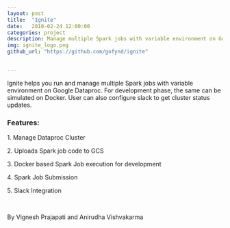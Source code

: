 ```yaml
---
layout: post
title:  "Ignite"
date:   2018-02-24 12:00:00
categories: project
description: Manage multiple Spark jobs with variable environment on Google Dataproc
img: ignite_logo.png
github_url: "https://github.com/gofynd/ignite"


---
```



<p>Ignite helps you run and manage multiple Spark jobs with variable environment on Google Dataproc. For development phase, the same can be simulated on Docker. User can also configure slack to get cluster status updates.</p>

<h3>Features:</h3>

<p>1. Manage Dataproc Cluster</p>
<p>2. Uploads Spark job code to GCS</p>
<p>3. Docker based Spark Job execution for development</p>
<p>4. Spark Job Submission</p>
<p>5. Slack Integration</p>

<br>
<p>By Vignesh Prajapati and Anirudha Vishvakarma</p>
